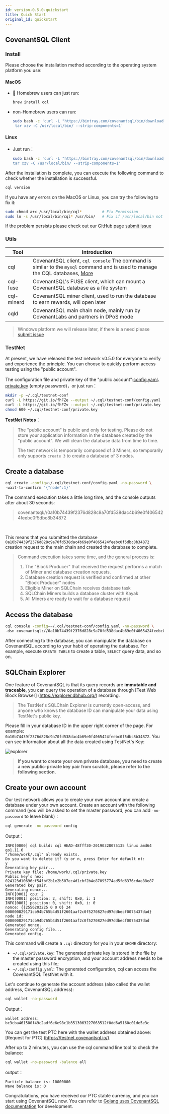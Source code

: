 ```yaml
---
id: version-0.5.0-quickstart
title: Quick Start
original_id: quickstart
---
```



## CovenantSQL Client

### Install

Please choose the installation method according to the operating system platform you use:

#### MacOS

- 🍺 Homebrew users can just run:

    ```bash
    brew install cql
    ```

- non-Homebrew users can run:
    
    ```bash
    sudo bash -c 'curl -L "https://bintray.com/covenantsql/bin/download_file?file_path=CovenantSQL-v0.5.0.osx-amd64.tar.gz" | \
     tar xzv -C /usr/local/bin/ --strip-components=1'
    ```

#### Linux

- Just run：

    ```bash
    sudo bash -c 'curl -L "https://bintray.com/covenantsql/bin/download_file?file_path=CovenantSQL-v0.5.0.linux-amd64.tar.gz" | \
    tar xzv -C /usr/local/bin/ --strip-components=1'
    ```

After the installation is complete, you can execute the following command to check whether the installation is successful.

```bash
cql version
```

If you have any errors on the MacOS or Linux, you can try the following to fix it:

```bash
sudo chmod a+x /usr/local/bin/cql*         # Fix Permission
sudo ln -s /usr/local/bin/cql* /usr/bin/   # Fix if /usr/local/bin not in $PATH
```

If the problem persists please check out our GitHub page [submit issue](https://github.com/CovenantSQL/CovenantSQL/issues/new?assignees=&labels=bug&template=bug_report.md&title=%5BBUG%5D)

### Utils

| Tool     | Introduction                                                         |
| ---------- | ------------------------------------------------------------ |
| cql        | CovenantSQL client, `cql console` The command is similar to the `mysql` command and is used to manage the CQL databases, [More](./cql_intro) |
| cql-fuse   | CovenantSQL's FUSE client, which can mount a CovenantSQL database as a file system |
| cql-minerd | CovenantSQL miner client, used to run the database to earn rewards, will open later |
| cqld       | CovenantSQL main chain node, mainly run by CovenantLabs and partners in DPoS mode |

> Windows platform we will release later, if there is a need please [submit issue](https://github.com/CovenantSQL/CovenantSQL/issues/new?assignees=&labels=&template=feature_request.md&title=) 

### TestNet

At present, we have released the test network v0.5.0 for everyone to verify and experience the principle. You can choose to quickly perform access testing using the "public account".

The configuration file and private key of the "public account":[config.yaml](https://raw.githubusercontent.com/CovenantSQL/CovenantSQL/develop/conf/testnet/config.yaml)、[private.key](https://raw.githubusercontent.com/CovenantSQL/CovenantSQL/develop/conf/testnet/private.key) (empty password)，or just run：

```bash
mkdir -p ~/.cql/testnet-conf
curl -L https://git.io/fhFZe --output ~/.cql/testnet-conf/config.yaml
curl -L https://git.io/fhFZv --output ~/.cql/testnet-conf/private.key
chmod 600 ~/.cql/testnet-conf/private.key
```

**TestNet Notes**：

> The "public account" is public and only for testing. Please do not store your application information in the database created by the "public account". We will clean the database data from time to time.
>
> The test network is temporarily composed of 3 Miners, so temporarily only supports `create 3` to create a database of 3 nodes.

## Create a database

```bash
cql create -config=~/.cql/testnet-conf/config.yaml -no-password \ 
-wait-tx-confirm '{"node":1}'
```

The command execution takes a little long time, and the console outputs after about 30 seconds:

> covenantsql://0a10b74439f2376d828c9a70fd538dac4b69e0f4065424feebc0f5dbc8b34872

​	

This means that you submitted the database `0a10b74439f2376d828c9a70fd538dac4b69e0f4065424feebc0f5dbc8b34872` creation request to the main chain and created the database to complete.

> Command execution takes some time, and the general process is:
>
> 1. The "Block Producer" that received the request performs a match of Miner and database creation requests.
> 2. Database creation request is verified and confirmed at other "Block Producer" nodes
> 3. Eligible Miner on SQLChain receives database task
> 4. SQLChain Miners builds a database cluster with Kayak
> 5. All Miners are ready to wait for a database request



## Access the database

```bash
cql console -config=~/.cql/testnet-conf/config.yaml -no-password \ 
-dsn covenantsql://0a10b74439f2376d828c9a70fd538dac4b69e0f4065424feebc0f5dbc8b34872
```

After connecting to the database, you can manipulate the database on CovenantSQL according to your habit of operating the database. For example, execute `CREATE TABLE` to create a table, `SELECT` query data, and so on.


## SQLChain Explorer

One feature of CovenantSQL is that its query records are **immutable and traceable**, you can query the operation of a database through [Test Web Block Browser] (https://explorer.dbhub.org/) recording.

> The TestNet's SQLChain Explorer is currently open-access, and anyone who knows the database ID can manipulate your data using TestNet's public key.

Please fill in your database ID in the upper right corner of the page. For example: `0a10b74439f2376d828c9a70fd538dac4b69e0f4065424feebc0f5dbc8b34872`. You can see information about all the data created using TestNet's Key:

![explorer](https://github.com/CovenantSQL/docs/raw/master/website/static/img/explorer.png)

   

> **If you want to create your own private database, you need to create a new public-private key pair from scratch, please refer to the following section.**



## Create your own account

Our test network allows you to create your own account and create a database under your own account. Create an account with the following command (you will be asked to set the master password, you can add `-no-password` to leave blank)：

```bash
cql generate -no-password config
```

Output：

```
INFO[0000] cql build: cql HEAD-48fff30-20190328075135 linux amd64 go1.11.6 
"/home/work/.cql" already exists. 
Do you want to delete it? (y or n, press Enter for default n):
y
Generating key pair...
Private key file: /home/work/.cql/private.key
Public key's hex: 024123d10696cf54fbf2b1e2b507ec4d1cbf2b4e87095774ad5fd6376cdae88e87
Generated key pair.
Generating nonce...
INFO[0001] cpu: 2                                       
INFO[0001] position: 2, shift: 0x0, i: 1                
INFO[0001] position: 0, shift: 0x0, i: 0                
nonce: {{2556203225 0 0 0} 24 000000829171cb94b765b4d51f2601aaf2c0f5270827ed97ddbecf0075437dad}
node id: 000000829171cb94b765b4d51f2601aaf2c0f5270827ed97ddbecf0075437dad
Generated nonce.
Generating config file...
Generated config.
```

This command will create a `.cql` directory for you in your `$HOME` directory:

- `~/.cql/private.key`: The generated private key is stored in the file by the master password encryption, and your account address needs to be created using this file;
- `~/.cql/config.yaml`: The generated configuration, cql can access the CovenantSQL TestNet with it.

Let's continue to generate the account address (also called the wallet address, CovenantSQL address):

```bash
cql wallet -no-password
```

Output：

```
wallet address: bc3cba461500f49c2adf6e6e98c1b3513063227063512f0dd6a5160c01de5e3c
```

You can get the test PTC here with the wallet address obtained above: [Request for PTC] (https://testnet.covenantsql.io/).

After up to 2 minutes, you can use the cql command line tool to check the balance:

```bash
cql wallet -no-password -balance all
```

output：

```
Particle balance is: 10000000
Wave balance is: 0
```

Congratulations, you have received our PTC stable currency, and you can start using CovenantSQL now. You can refer to [Golang uses CovenantSQL documentation](./driver_golang) for development.
